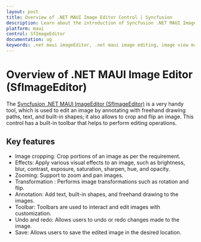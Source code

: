 ```yaml
---
layout: post
title: Overview of .NET MAUI Image Editor Control | Syncfusion
description: Learn about the introduction of Syncfusion .NET MAUI ImageEditor(SfImageEditor) control, its basic features, and the functionalities of imageeditor.
platform: maui
control: SfImageEditor
documentation: ug
keywords: .net maui imageEditor, .net maui image editing, image view maui.
---
```


# Overview of .NET MAUI Image Editor (SfImageEditor)

The [Syncfusion .NET MAUI ImageEditor (SfImageEditor)](https://www.syncfusion.com/maui-controls/maui-image-editor) is a very handy tool, which is used to edit an image by annotating with freehand drawing paths, text, and built-in shapes; it also allows to crop and flip an image. This control has a built-in toolbar that helps to perform editing operations.

## Key features
 * Image cropping: Crop portions of an image as per the requirement.
 * Effects: Apply various visual effects to an image, such as brightness, blur, contrast, exposure, saturation, sharpen, hue, and opacity.
 * Zooming: Support to zoom and pan images.
 * Transformation : Performs image transformations such as rotation and flip.
 * Annotation: Add text, built-in shapes, and freehand drawing to the images.
 * Toolbar: Toolbars are used to interact and edit images with customization.
 * Undo and redo: Allows users to undo or redo changes made to the image.
 * Save: Allows users to save the edited image in the desired location.

